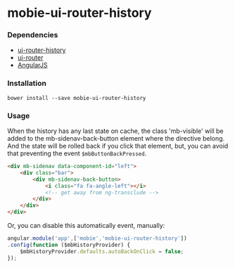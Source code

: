 # mobie-ui-router-history

### Dependencies
- [ui-router-history](https://github.com/VictorQueiroz/ui-router-history)
- [ui-router](https://github.com/angular-ui/ui-router)
- [AngularJS](https://github.com/angular/angular.js)

### Installation
```
bower install --save mobie-ui-router-history
```

### Usage
When the history has any last state on cache, the class 'mb-visible' will be added to the mb-sidenav-back-button element where the directive belong. And the state will be rolled back if you click that element, but, you can avoid that preventing the event `$mbButtonBackPressed`.

```html
<div mb-sidenav data-component-id="left">
	<div class="bar">
		<div mb-sidenav-back-button>
			<i class="fa fa-angle-left"></i>
			<!-- get away from ng-transclude -->
		</div>
	</div>
</div>
```

Or, you can disable this automatically event, manually:
```js
angular.module('app',['mobie','mobie-ui-router-history'])
.config(function ($mbHistoryProvider) {
	$mbHistoryProvider.defaults.autoBackOnClick = false;
});
```